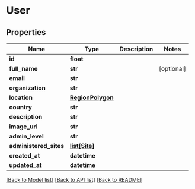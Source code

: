 # User

## Properties
Name | Type | Description | Notes
------------ | ------------- | ------------- | -------------
**id** | **float** |  | 
**full_name** | **str** |  | [optional] 
**email** | **str** |  | 
**organization** | **str** |  | 
**location** | [**RegionPolygon**](RegionPolygon.md) |  | 
**country** | **str** |  | 
**description** | **str** |  | 
**image_url** | **str** |  | 
**admin_level** | **str** |  | 
**administered_sites** | [**list[Site]**](Site.md) |  | 
**created_at** | **datetime** |  | 
**updated_at** | **datetime** |  | 

[[Back to Model list]](../README.md#documentation-for-models) [[Back to API list]](../README.md#documentation-for-api-endpoints) [[Back to README]](../README.md)

